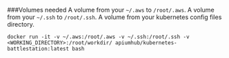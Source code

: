 ###Volumes needed
A volume from your `~/.aws` to `/root/.aws`.
A volume from your `~/.ssh` to `/root/.ssh`.
A volume from your kubernetes config files directory.

`docker run -it -v ~/.aws:/root/.aws -v ~/.ssh:/root/.ssh -v <WORKING_DIRECTORY>:/root/workdir/ apiumhub/kubernetes-battlestation:latest bash`
